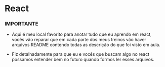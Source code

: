 # React
### IMPORTANTE ###

* Aqui é meu local favorito para anotar tudo que eu aprendo em react, vocês vão reparar que em cada parte dos meus treinos vão haver arquivos README contendo todas as descrição do que foi visto em aula.

* Fiz detalhadamente para que eu e vocês que buscam algo no react possamos entender bem no futuro quando formos ler esses arquivos.
